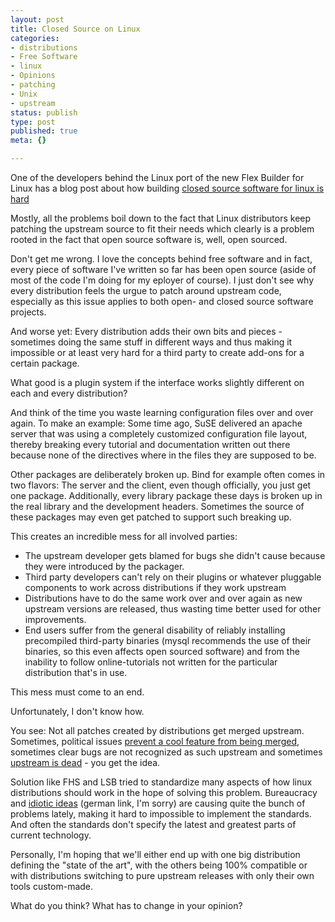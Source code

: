 ```yaml
---
layout: post
title: Closed Source on Linux
categories:
- distributions
- Free Software
- linux
- Opinions
- patching
- Unix
- upstream
status: publish
type: post
published: true
meta: {}

---
```

<p>One of the developers behind the Linux port of the new Flex Builder for Linux has a blog post about how building <a href="http://www.swaroopch.com/archives/2007/10/22/closed-for-business/">closed source software for linux is hard</a></p>
<p>Mostly, all the problems boil down to the fact that Linux distributors keep patching the upstream source to fit their needs which clearly is a problem rooted in the fact that open source software is, well, open sourced.</p>
<p>Don't get me wrong. I love the concepts behind free software and in fact, every piece of software I've written so far has been open source (aside of most of the code I'm doing for my eployer of course). I just don't see why every distribution feels the urgue to patch around upstream code, especially as this issue applies to both open- and closed source software projects.</p>
<p>And worse yet: Every distribution adds their own bits and pieces - sometimes doing the same stuff in different ways and thus making it impossible or at least very hard for a third party to create add-ons for a certain package.</p>
<p>What good is a plugin system if the interface works slightly different on each and every distribution?</p>
<p>And think of the time you waste learning configuration files over and over again. To make an example: Some time ago, SuSE delivered an apache server that was using a completely customized configuration file layout, thereby breaking every tutorial and documentation written out there because none of the directives where in the files they are supposed to be.</p>
<p>Other packages are deliberately broken up. Bind for example often comes in two flavors: The server and the client, even though officially, you just get one package. Additionally, every library package these days is broken up in the real library and the development headers. Sometimes the source of these packages may even get patched to support such breaking up.</p>
<p>This creates an incredible mess for all involved parties:</p>
<ul>
	<li>The upstream developer gets blamed for bugs she didn't cause because they were introduced by the packager.</li>
	<li>Third party developers can't rely on their plugins or whatever pluggable components to work across distributions if they work upstream</li>
	<li>Distributions have to do the same work over and over again as new upstream versions are released, thus wasting time better used for other improvements.</li>
	<li>End users suffer from the general disability of reliably installing precompiled third-party binaries (mysql recommends the use of their binaries, so this even affects open sourced software) and from the inability to follow online-tutorials not written for the particular distribution that's in use.</li>
</ul>
<p>This mess must come to an end.</p>
<p>Unfortunately, I don't know how.</p>
<p>You see: Not all patches created by distributions get merged upstream. Sometimes, political issues <a href="http://kohei.us/2007/10/02/history-of-calc-solver/">prevent a cool feature from being merged</a>, sometimes clear bugs are not recognized as such upstream and sometimes <a href="http://kohei.us/2007/10/02/history-of-calc-solver/">upstream is dead</a> - you get the idea.</p>
<p>Solution like FHS and LSB tried to standardize many aspects of how linux distributions should work in the hope of solving this problem. Bureaucracy and <a href="http://blog.koehntopp.de/archives/860-Webanwendungen-und-der-FHS.html">idiotic ideas</a> (german link, I'm sorry) are causing quite the bunch of problems lately, making it hard to impossible to implement the standards. And often the standards don't specify the latest and greatest parts of current technology.</p>
<p>Personally, I'm hoping that we'll either end up with one big distribution defining the "state of the art", with the others being 100% compatible or with distributions switching to pure upstream releases with only their own tools custom-made.</p>
<p>What do you think? What has to change in your opinion?</p>
